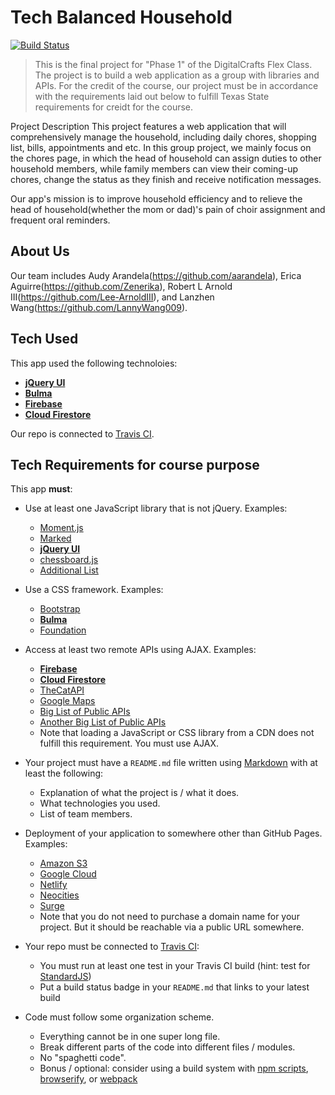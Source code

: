 # Tech Balanced Household
[![Build Status](https://travis-ci.org/LannyWang009/HeadOfHousehold.svg?branch=master)](https://travis-ci.org/LannyWang009/HeadOfHousehold) 

> This is the final project for "Phase 1" of the DigitalCrafts Flex Class. The project is to build a web application as a group with libraries and APIs. For the credit of the course, our project must be in accordance with the requirements laid out below to fulfill Texas State requirements for creidt for the course. 

Project Description
This project features a web application that will comprehensively manage the household, including daily chores, shopping list, bills, appointments and etc. In this group project, we mainly focus on the chores page, in which the head of household can assign duties to other household members, while family members can view their coming-up chores, change the status as they finish and receive notification messages. 

Our app's mission is to improve household efficiency and to relieve the head of household(whether the mom or dad)'s pain of choir assignment and frequent oral reminders. 

## About Us
Our team includes Audy Arandela(https://github.com/aarandela), Erica Aguirre(https://github.com/Zenerika), Robert L Arnold III(https://github.com/Lee-ArnoldIII), and Lanzhen Wang(https://github.com/LannyWang009). 


## Tech Used

This app used the following technoloies:
- **[jQuery UI](https://jqueryui.com/)**
- **[Bulma](https://bulma.io/)**
- **[Firebase](https://firebase.google.com/)**
- **[Cloud Firestore](https://firebase.google.com/docs/firestore/)**

Our repo is connected to [Travis CI](https://travis-ci.org/).




## Tech Requirements for course purpose
This app **must**:

- Use at least one JavaScript library that is not jQuery. Examples:
  - [Moment.js](https://momentjs.com/)
  - [Marked](https://marked.js.org/)
  - **[jQuery UI](https://jqueryui.com/)**
  - [chessboard.js](http://chessboardjs.com/)
  - [Additional List](./additional-libraries.md)

- Use a CSS framework. Examples:
  - [Bootstrap](http://getbootstrap.com/)
  - **[Bulma](https://bulma.io/)**
  - [Foundation](https://foundation.zurb.com/)

- Access at least two remote APIs using AJAX. Examples:
  - **[Firebase](https://firebase.google.com/)**
  - **[Cloud Firestore](https://firebase.google.com/docs/firestore/)**
  - [TheCatAPI](https://thecatapi.com/)
  - [Google Maps](https://developers.google.com/maps/documentation/)
  - [Big List of Public APIs](https://github.com/toddmotto/public-apis)
  - [Another Big List of Public APIs](https://github.com/abhishekbanthia/Public-APIs)
  - Note that loading a JavaScript or CSS library from a CDN does not fulfill this requirement.
    You must use AJAX.

- Your project must have a `README.md` file written using [Markdown] with at least the following:
  - Explanation of what the project is / what it does.
  - What technologies you used.
  - List of team members.

- Deployment of your application to somewhere other than GitHub Pages. Examples:
  - [Amazon S3](https://docs.aws.amazon.com/AmazonS3/latest/dev/WebsiteHosting.html)
  - [Google Cloud](https://cloud.google.com/storage/docs/hosting-static-website)
  - [Netlify](https://www.netlify.com/)
  - [Neocities](https://neocities.org/)
  - [Surge](https://surge.sh/)
  - Note that you do not need to purchase a domain name for your project. But it
    should be reachable via a public URL somewhere.

- Your repo must be connected to [Travis CI](https://travis-ci.org/):
  - You must run at least one test in your Travis CI build (hint: test for [StandardJS])
  - Put a build status badge in your `README.md` that links to your latest build

- Code must follow some organization scheme.
  - Everything cannot be in one super long file.
  - Break different parts of the code into different files / modules.
  - No "spaghetti code".
  - Bonus / optional: consider using a build system with [npm scripts], [browserify], or [webpack]

[Markdown]:https://guides.github.com/features/mastering-markdown/
[StandardJS]:https://standardjs.com/
[npm scripts]:https://deliciousbrains.com/npm-build-script/
[browserify]:http://browserify.org/
[webpack]:https://webpack.js.org/



